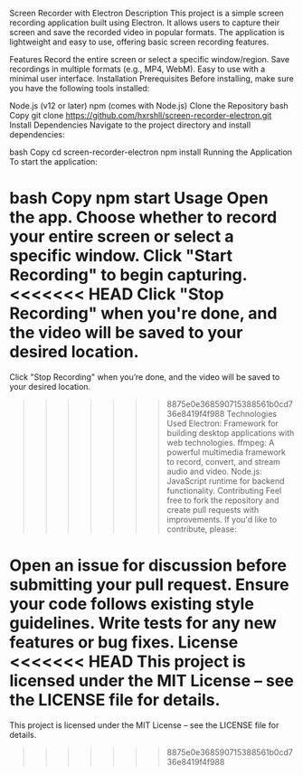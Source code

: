 Screen Recorder with Electron
Description
This project is a simple screen recording application built using Electron. It allows users to capture their screen and save the recorded video in popular formats. The application is lightweight and easy to use, offering basic screen recording features.

Features
Record the entire screen or select a specific window/region.
Save recordings in multiple formats (e.g., MP4, WebM).
Easy to use with a minimal user interface.
Installation
Prerequisites
Before installing, make sure you have the following tools installed:

Node.js (v12 or later)
npm (comes with Node.js)
Clone the Repository
bash
Copy
git clone https://github.com/hxrshll/screen-recorder-electron.git
Install Dependencies
Navigate to the project directory and install dependencies:

bash
Copy
cd screen-recorder-electron
npm install
Running the Application
To start the application:

bash
Copy
npm start
Usage
Open the app.
Choose whether to record your entire screen or select a specific window.
Click "Start Recording" to begin capturing.
<<<<<<< HEAD
Click "Stop Recording" when you're done, and the video will be saved to your desired location.
=======
Click "Stop Recording" when you’re done, and the video will be saved to your desired location.
>>>>>>> 8875e0e368590715388561b0cd736e8419f4f988
Technologies Used
Electron: Framework for building desktop applications with web technologies.
ffmpeg: A powerful multimedia framework to record, convert, and stream audio and video.
Node.js: JavaScript runtime for backend functionality.
Contributing
Feel free to fork the repository and create pull requests with improvements. If you'd like to contribute, please:

Open an issue for discussion before submitting your pull request.
Ensure your code follows existing style guidelines.
Write tests for any new features or bug fixes.
License
<<<<<<< HEAD
This project is licensed under the MIT License – see the LICENSE file for details.
=======
This project is licensed under the MIT License – see the LICENSE file for details.
>>>>>>> 8875e0e368590715388561b0cd736e8419f4f988
